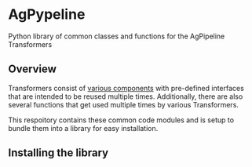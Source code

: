 # AgPypeline
Python library of common classes and functions for the AgPipeline Transformers

## Overview
Transformers consist of [various components](https://agpipeline.github.io/transformers/transformers) with pre-defined interfaces that are intended to be reused multiple times.
Additionally, there are also several functions that get used multiple times by various Transformers.

This respoitory contains these common code modules and is setup to bundle them into a library for easy installation.

## Installing the library

